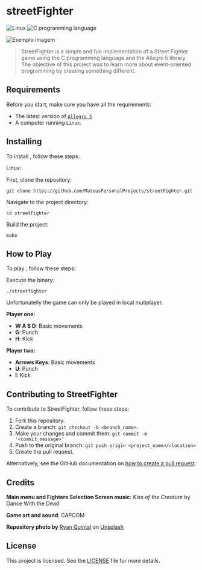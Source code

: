 # streetFighter

![Linux](https://img.shields.io/badge/Linux-E34F26?style=for-the-badge&logo=linux&logoColor=black)
![C programming language](https://img.shields.io/badge/C-00599C?style=for-the-badge&logo=c&logoColor=white)

<img src="imagem.png" alt="Exemplo imagem">

> StreetFighter is a simple and fun implementation of a Street Fighter game using the C programming language and the Allegro 5 library. The objective of this project was to learn more about event-oriented programming by creating something different.

## Requirements

Before you start,  make sure you have all the requirements:

- The latest version of [`Allegro 5`](https://github.com/liballeg/allegro5)
- A computer running `Linux`.

## Installing <streetFighter>

To install <streetFighter>, follow these steps:

Linux:

First, clone the repository:

```
git clone https://github.com/MateusPersonalProjects/streetFighter.git
```

Navigate to the project directory:
```
cd streetFighter
```

Build the project:
```
make
```

## How to Play <streetFighter>

To play <streetFighter>, follow these steps:

Execute the binary:
```
./streetfighter
```

Unfortunatelly the game can only be played in local mutiplayer.

**Player one:**
- **W A S D**: Basic movements
- **G**: Punch
- **H**: Kick

**Player two:**
- **Arrows Keys**: Basic movements
- **U**: Punch
- **I**: Kick

## Contributing to StreetFighter

To contribute to StreetFighter, follow these steps:

1. Fork this repository.
2. Create a branch: `git checkout -b <branch_name>`.
3. Make your changes and commit them: `git commit -m '<commit_message>'`
4. Push to the original branch: `git push origin <project_name>/<location>`
5. Create the pull request.

Alternatively, see the GitHub documentation on [how to create a pull request](https://help.github.com/en/github/collaborating-with-issues-and-pull-requests/creating-a-pull-request).

## Credits 

**Main menu and Fighters Selection Screen music**:  *Kiss of the Creature* by Dance With the Dead 

**Game art and sound**: CAPCOM

**Repository photo by** [Ryan Quintal](https://unsplash.com/@ryanquintal?utm_content=creditCopyText&utm_medium=referral&utm_source=unsplash) on [Unsplash](https://unsplash.com/photos/street-fighter-ken-and-ryu-figurines-Rt0fXXXvf4w?utm_content=creditCopyText&utm_medium=referral&utm_source=unsplash")
  
## License

This project is licensed. See the [LICENSE](LICENSE.md) file for more details.
